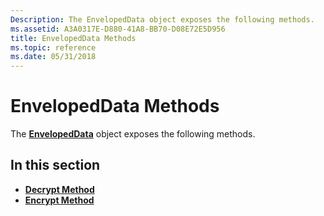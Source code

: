 ```yaml
---
Description: The EnvelopedData object exposes the following methods.
ms.assetid: A3A0317E-D880-41A8-BB70-D08E72E5D956
title: EnvelopedData Methods
ms.topic: reference
ms.date: 05/31/2018
---
```


# EnvelopedData Methods

The [**EnvelopedData**](envelopeddata.md) object exposes the following methods.

## In this section

-   [**Decrypt Method**](envelopeddata-decrypt.md)
-   [**Encrypt Method**](envelopeddata-encrypt.md)

 

 



